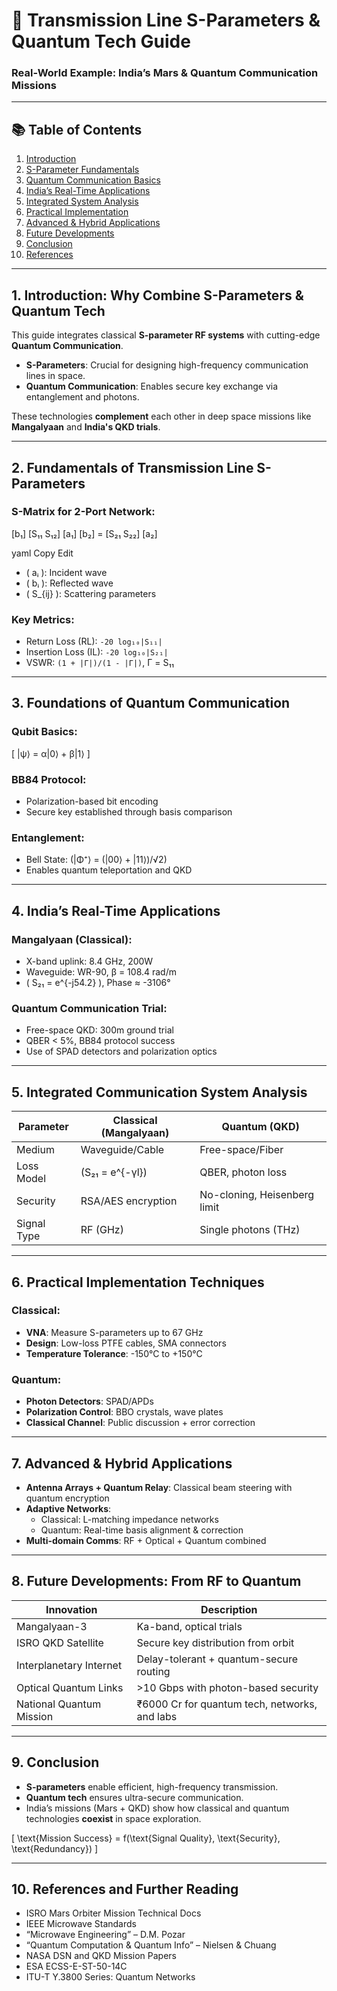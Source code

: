 # 🚀 Transmission Line S-Parameters & Quantum Tech Guide  
### Real-World Example: India’s Mars & Quantum Communication Missions

---

## 📚 Table of Contents
1. [Introduction](#1-introduction-why-combine-s-parameters--quantum-tech)  
2. [S-Parameter Fundamentals](#2-fundamentals-of-transmission-line-s-parameters)  
3. [Quantum Communication Basics](#3-foundations-of-quantum-communication)  
4. [India’s Real-Time Applications](#4-indias-real-time-applications)  
5. [Integrated System Analysis](#5-integrated-communication-system-analysis)  
6. [Practical Implementation](#6-practical-implementation-techniques)  
7. [Advanced & Hybrid Applications](#7-advanced--hybrid-applications)  
8. [Future Developments](#8-future-developments-from-rf-to-quantum)  
9. [Conclusion](#9-conclusion)  
10. [References](#10-references-and-further-reading)

---

## 1. Introduction: Why Combine S-Parameters & Quantum Tech

This guide integrates classical **S-parameter RF systems** with cutting-edge **Quantum Communication**.

- **S-Parameters**: Crucial for designing high-frequency communication lines in space.
- **Quantum Communication**: Enables secure key exchange via entanglement and photons.

These technologies **complement** each other in deep space missions like **Mangalyaan** and **India's QKD trials**.

---

## 2. Fundamentals of Transmission Line S-Parameters

### S-Matrix for 2-Port Network:

[b₁] [S₁₁ S₁₂] [a₁]
[b₂] = [S₂₁ S₂₂] [a₂]

yaml
Copy
Edit

- \( aᵢ \): Incident wave  
- \( bᵢ \): Reflected wave  
- \( S_{ij} \): Scattering parameters

### Key Metrics:

- Return Loss (RL): `-20 log₁₀|S₁₁|`
- Insertion Loss (IL): `-20 log₁₀|S₂₁|`
- VSWR: `(1 + |Γ|)/(1 - |Γ|)`, Γ = S₁₁

---

## 3. Foundations of Quantum Communication

### Qubit Basics:
\[
|ψ⟩ = α|0⟩ + β|1⟩
\]

### BB84 Protocol:
- Polarization-based bit encoding
- Secure key established through basis comparison

### Entanglement:
- Bell State: \(|Φ⁺⟩ = (|00⟩ + |11⟩)/√2\)
- Enables quantum teleportation and QKD

---

## 4. India’s Real-Time Applications

### Mangalyaan (Classical):
- X-band uplink: 8.4 GHz, 200W
- Waveguide: WR-90, β = 108.4 rad/m  
- \( S₂₁ = e^{-j54.2} \), Phase ≈ -3106°

### Quantum Communication Trial:
- Free-space QKD: 300m ground trial  
- QBER < 5%, BB84 protocol success  
- Use of SPAD detectors and polarization optics

---

## 5. Integrated Communication System Analysis

| Parameter           | Classical (Mangalyaan)     | Quantum (QKD)                 |
|---------------------|-----------------------------|-------------------------------|
| Medium              | Waveguide/Cable             | Free-space/Fiber              |
| Loss Model          | \(S₂₁ = e^{-γl}\)           | QBER, photon loss             |
| Security            | RSA/AES encryption          | No-cloning, Heisenberg limit  |
| Signal Type         | RF (GHz)                    | Single photons (THz)          |

---

## 6. Practical Implementation Techniques

### Classical:
- **VNA**: Measure S-parameters up to 67 GHz  
- **Design**: Low-loss PTFE cables, SMA connectors  
- **Temperature Tolerance**: -150°C to +150°C  

### Quantum:
- **Photon Detectors**: SPAD/APDs  
- **Polarization Control**: BBO crystals, wave plates  
- **Classical Channel**: Public discussion + error correction

---

## 7. Advanced & Hybrid Applications

- **Antenna Arrays + Quantum Relay**: Classical beam steering with quantum encryption  
- **Adaptive Networks**:
  - Classical: L-matching impedance networks  
  - Quantum: Real-time basis alignment & correction  
- **Multi-domain Comms**: RF + Optical + Quantum combined

---

## 8. Future Developments: From RF to Quantum

| Innovation                 | Description                                      |
|---------------------------|--------------------------------------------------|
| Mangalyaan-3              | Ka-band, optical trials                          |
| ISRO QKD Satellite        | Secure key distribution from orbit              |
| Interplanetary Internet   | Delay-tolerant + quantum-secure routing         |
| Optical Quantum Links     | >10 Gbps with photon-based security              |
| National Quantum Mission  | ₹6000 Cr for quantum tech, networks, and labs   |

---

## 9. Conclusion

- **S-parameters** enable efficient, high-frequency transmission.
- **Quantum tech** ensures ultra-secure communication.
- India’s missions (Mars + QKD) show how classical and quantum technologies **coexist** in space exploration.

\[
\text{Mission Success} = f(\text{Signal Quality}, \text{Security}, \text{Redundancy})
\]

---

## 10. References and Further Reading

- ISRO Mars Orbiter Mission Technical Docs  
- IEEE Microwave Standards  
- “Microwave Engineering” – D.M. Pozar  
- “Quantum Computation & Quantum Info” – Nielsen & Chuang  
- NASA DSN and QKD Mission Papers  
- ESA ECSS-E-ST-50-14C  
- ITU-T Y.3800 Series: Quantum Networks  
